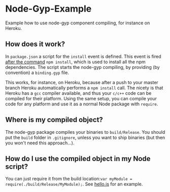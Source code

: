 # Node-Gyp-Example

Example how to use node-gyp component compiling, for instance on Heroku.

## How does it work?
In `package.json` a script for the `install` event is defined.
This event is fired [after the command](https://npmjs.org/doc/scripts.html) `npm install`, which is used to install all the npm dependencies.
The script starts the node-gyp compiling, by providing (by convention) a `binding.gyp` file.

This works, for instance, on Heroku, because after a push to your master branch Heroku automatically performs a `npm install` call.
The nicety is that Heroku has a `gcc` compiler available, and thus your `c/c++` code can be compiled for their platform.
Using the same setup, you can compile your code for any platform and use it as a normal Node package with `require`.

## Where is my compiled object?
The node-gyp package compiles your binaries to `build/Release`.
You should put the `build` folder in `.gitignore`, unless you want to ship binaries (but then you won't need this approach...).

## How do I use the compiled object in my Node script?
You can just require it from the build location:`var myModule = require(./build/Release/MyModule);`.
See [hello.js](hello.js) for an example.